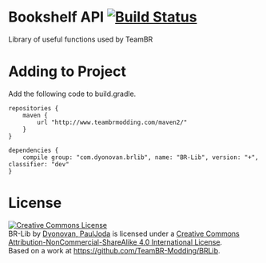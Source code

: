 Bookshelf API [![Build Status](http://teambrmodding.com:8080/job/Bookshelf%20API%201.8.9/badge/icon)](http://teambrmodding.com:8080/job/Bookshelf%20API%201.8.9/)
======

Library of useful functions used by TeamBR

Adding to Project
=================

Add the following code to build.gradle.

```
repositories {
    maven {
        url "http://www.teambrmodding.com/maven2/"
    }
}

dependencies {
    compile group: "com.dyonovan.brlib", name: "BR-Lib", version: "+", classifier: "dev"
}
```

License
=======
<a rel="license" href="http://creativecommons.org/licenses/by-nc-sa/4.0/"><img alt="Creative Commons License" style="border-width:0" src="https://i.creativecommons.org/l/by-nc-sa/4.0/88x31.png" /></a><br /><span xmlns:dct="http://purl.org/dc/terms/" property="dct:title">BR-Lib</span> by <a xmlns:cc="http://creativecommons.org/ns#" href="https://github.com/TeamBR-Modding/BRLib" property="cc:attributionName" rel="cc:attributionURL">Dyonovan, PaulJoda</a> is licensed under a <a rel="license" href="http://creativecommons.org/licenses/by-nc-sa/4.0/">Creative Commons Attribution-NonCommercial-ShareAlike 4.0 International License</a>.<br />Based on a work at <a xmlns:dct="http://purl.org/dc/terms/" href="https://github.com/TeamBR-Modding/BRLib" rel="dct:source">https://github.com/TeamBR-Modding/BRLib</a>.
